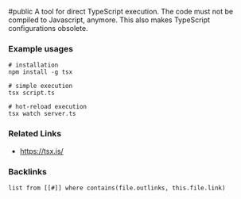 #public
A tool for direct TypeScript execution. The code must not be compiled to Javascript, anymore. This also makes TypeScript configurations obsolete. 


### Example usages
```
# installation
npm install -g tsx

# simple execution
tsx script.ts

# hot-reload execution
tsx watch server.ts
```


### Related Links
- https://tsx.is/


### Backlinks
```dataview 
list from [[#]] where contains(file.outlinks, this.file.link)
```

